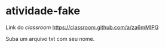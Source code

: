 # atividade-fake

Link do _classroom_ <https://classroom.github.com/a/za6mMIPG>

Suba um arquivo txt com seu nome.
